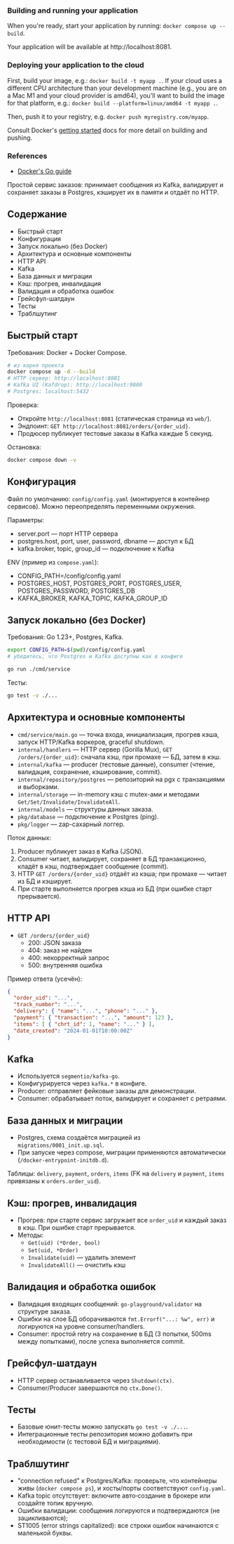 ### Building and running your application

When you're ready, start your application by running:
`docker compose up --build`.

Your application will be available at http://localhost:8081.

### Deploying your application to the cloud

First, build your image, e.g.: `docker build -t myapp .`.
If your cloud uses a different CPU architecture than your development
machine (e.g., you are on a Mac M1 and your cloud provider is amd64),
you'll want to build the image for that platform, e.g.:
`docker build --platform=linux/amd64 -t myapp .`.

Then, push it to your registry, e.g. `docker push myregistry.com/myapp`.

Consult Docker's [getting started](https://docs.docker.com/go/get-started-sharing/)
docs for more detail on building and pushing.

### References

- [Docker's Go guide](https://docs.docker.com/language/golang/)






Простой сервис заказов: принимает сообщения из Kafka, валидирует и сохраняет заказы в Postgres, кэширует их в памяти и отдаёт по HTTP.

## Содержание
- Быстрый старт
- Конфигурация
- Запуск локально (без Docker)
- Архитектура и основные компоненты
- HTTP API
- Kafka
- База данных и миграции
- Кэш: прогрев, инвалидация
- Валидация и обработка ошибок
- Грейсфул-шатдаун
- Тесты
- Траблшутинг

## Быстрый старт
Требования: Docker + Docker Compose.

```bash
# из корня проекта
docker compose up -d --build
# HTTP сервер: http://localhost:8081
# Kafka UI (Kafdrop): http://localhost:9000
# Postgres: localhost:5432
```

Проверка:
- Откройте `http://localhost:8081` (статическая страница из `web/`).
- Эндпоинт: `GET http://localhost:8081/orders/{order_uid}`.
- Продюсер публикует тестовые заказы в Kafka каждые 5 секунд.

Остановка:
```bash
docker compose down -v
```

## Конфигурация
Файл по умолчанию: `config/config.yaml` (монтируется в контейнер сервисов). Можно переопределять переменными окружения.

Параметры:
- server.port — порт HTTP сервера
- postgres.host, port, user, password, dbname — доступ к БД
- kafka.broker, topic, group_id — подключение к Kafka

ENV (пример из `compose.yaml`):
- CONFIG_PATH=/config/config.yaml
- POSTGRES_HOST, POSTGRES_PORT, POSTGRES_USER, POSTGRES_PASSWORD, POSTGRES_DB
- KAFKA_BROKER, KAFKA_TOPIC, KAFKA_GROUP_ID

## Запуск локально (без Docker)
Требования: Go 1.23+, Postgres, Kafka.

```bash
export CONFIG_PATH=$(pwd)/config/config.yaml
# убедитесь, что Postgres и Kafka доступны как в конфиге

go run ./cmd/service
```

Тесты:
```bash
go test -v ./...
```

## Архитектура и основные компоненты
- `cmd/service/main.go` — точка входа, инициализация, прогрев кэша, запуск HTTP/Kafka воркеров, graceful shutdown.
- `internal/handlers` — HTTP сервер (Gorilla Mux), `GET /orders/{order_uid}`: сначала кэш, при промахе — БД, затем в кэш.
- `internal/kafka` — producer (тестовые данные), consumer (чтение, валидация, сохранение, кэширование, commit).
- `internal/repository/postgres` — репозиторий на pgx с транзакциями и выборками.
- `internal/storage` — in-memory кэш с mutex-ами и методами `Get/Set/Invalidate/InvalidateAll`.
- `internal/models` — структуры данных заказа.
- `pkg/database` — подключение к Postgres (ping).
- `pkg/logger` — zap-сахарный логгер.

Поток данных:
1) Producer публикует заказ в Kafka (JSON).
2) Consumer читает, валидирует, сохраняет в БД транзакционно, кладёт в кэш, подтверждает сообщение (commit).
3) HTTP `GET /orders/{order_uid}` отдаёт из кэша; при промахе — читает из БД и кэширует.
4) При старте выполняется прогрев кэша из БД (при ошибке старт прерывается).

## HTTP API
- `GET /orders/{order_uid}`
  - 200: JSON заказа
  - 404: заказ не найден
  - 400: некорректный запрос
  - 500: внутренняя ошибка

Пример ответа (усечён):
```json
{
  "order_uid": "...",
  "track_number": "...",
  "delivery": { "name": "...", "phone": "..." },
  "payment": { "transaction": "...", "amount": 123 },
  "items": [ { "chrt_id": 1, "name": "..." } ],
  "date_created": "2024-01-01T10:00:00Z"
}
```

## Kafka
- Используется `segmentio/kafka-go`.
- Конфигурируется через `kafka.*` в конфиге.
- Producer: отправляет фейковые заказы для демонстрации.
- Consumer: обрабатывает поток, валидирует и сохраняет с ретраями.

## База данных и миграции
- Postgres, схема создаётся миграцией из `migrations/0001_init.up.sql`.
- При запуске через compose, миграции применяются автоматически (`/docker-entrypoint-initdb.d`).

Таблицы: `delivery`, `payment`, `orders`, `items` (FK на `delivery` и `payment`, `items` привязаны к `orders.order_uid`).

## Кэш: прогрев, инвалидация
- Прогрев: при старте сервис загружает все `order_uid` и каждый заказ в кэш. При ошибке старт прерывается.
- Методы:
  - `Get(uid) (*Order, bool)`
  - `Set(uid, *Order)`
  - `Invalidate(uid)` — удалить элемент
  - `InvalidateAll()` — очистить кэш

## Валидация и обработка ошибок
- Валидация входящих сообщений: `go-playground/validator` на структуре заказа.
- Ошибки на слое БД оборачиваются `fmt.Errorf("...: %w", err)` и логируются на уровне consumer/handlers.
- Consumer: простой retry на сохранение в БД (3 попытки, 500ms между попытками), после успеха выполняется commit.

## Грейсфул-шатдаун
- HTTP сервер останавливается через `Shutdown(ctx)`.
- Consumer/Producer завершаются по `ctx.Done()`.

## Тесты
- Базовые юнит-тесты можно запускать `go test -v ./...`.
- Интеграционные тесты репозитория можно добавить при необходимости (с тестовой БД и миграциями).

## Траблшутинг
- "connection refused" к Postgres/Kafka: проверьте, что контейнеры живы (`docker compose ps`), и хосты/порты соответствуют `config.yaml`.
- Kafka topic отсутствует: включите авто‑создание в брокере или создайте топик вручную.
- Ошибки валидации: сообщения логируются и подтверждаются (не зацикливаются);
- ST1005 (error strings capitalized): все строки ошибок начинаются с маленькой буквы.